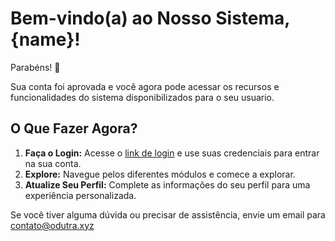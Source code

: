 # Bem-vindo(a) ao Nosso Sistema, {name}!

Parabéns! 🎉

Sua conta foi aprovada e você agora pode acessar os recursos e funcionalidades do sistema disponibilizados para o seu usuario.

## O Que Fazer Agora?

1. **Faça o Login:** Acesse o [link de login](https://lab.odutra.xyz/) e use suas credenciais para entrar na sua conta.
2. **Explore:** Navegue pelos diferentes módulos e comece a explorar.
3. **Atualize Seu Perfil:** Complete as informações do seu perfil para uma experiência personalizada.

Se você tiver alguma dúvida ou precisar de assistência, envie um email para contato@odutra.xyz